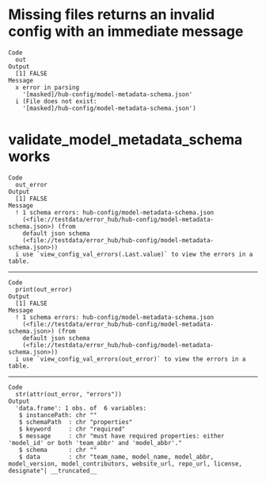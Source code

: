 # Missing files returns an invalid config with an immediate message

    Code
      out
    Output
      [1] FALSE
    Message
      x error in parsing
        '[masked]/hub-config/model-metadata-schema.json'
      i (File does not exist:
        '[masked]/hub-config/model-metadata-schema.json')

# validate_model_metadata_schema works

    Code
      out_error
    Output
      [1] FALSE
    Message
      ! 1 schema errors: hub-config/model-metadata-schema.json
        (<file://testdata/error_hub/hub-config/model-metadata-schema.json>) (from
        default json schema
        (<file://testdata/error_hub/hub-config/model-metadata-schema.json>))
      i use `view_config_val_errors(.Last.value)` to view the errors in a table.

---

    Code
      print(out_error)
    Output
      [1] FALSE
    Message
      ! 1 schema errors: hub-config/model-metadata-schema.json
        (<file://testdata/error_hub/hub-config/model-metadata-schema.json>) (from
        default json schema
        (<file://testdata/error_hub/hub-config/model-metadata-schema.json>))
      i use `view_config_val_errors(out_error)` to view the errors in a table.

---

    Code
      str(attr(out_error, "errors"))
    Output
      'data.frame':	1 obs. of  6 variables:
       $ instancePath: chr ""
       $ schemaPath  : chr "properties"
       $ keyword     : chr "required"
       $ message     : chr "must have required properties: either 'model_id' or both 'team_abbr' and 'model_abbr'."
       $ schema      : chr ""
       $ data        : chr "team_name, model_name, model_abbr, model_version, model_contributors, website_url, repo_url, license, designate"| __truncated__

